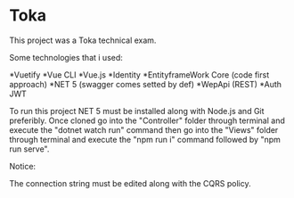 # Toka
This project was a Toka technical exam.

 Some technologies that i used:

*Vuetify
*Vue CLI
*Vue.js
*Identity
*EntityframeWork Core (code first approach)
*NET 5 (swagger comes setted by def)
*WepApi (REST)
*Auth JWT


To run this project NET 5 must be installed along with Node.js and Git preferibly.
Once cloned go into the "Controller" folder through terminal and execute the "dotnet watch run"  command then go into the "Views" folder through terminal and execute the "npm run i" command followed by "npm run serve".

Notice:

The connection string must be edited along with the CQRS policy.

